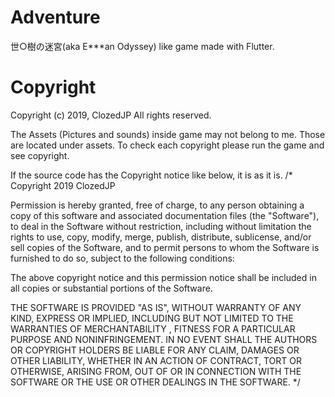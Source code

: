 # Adventure
世○樹の迷宮(aka E***an Odyssey) like game made with Flutter.

# Copyright
Copyright (c) 2019, ClozedJP All rights reserved.

The Assets (Pictures and sounds) inside game may not belong to me.
Those are located under assets.
To check each copyright please run the game and see copyright.

If the source code has the Copyright notice like below, it is as it is.
/*
  Copyright 2019 ClozedJP

  Permission is hereby granted, free of charge, to any person obtaining a copy of this software and associated documentation files (the "Software"),
  to deal in the Software without restriction, including without limitation the rights to use, copy,
  modify, merge, publish, distribute, sublicense, and/or sell copies of the Software,
  and to permit persons to whom the Software is furnished to do so,
  subject to the following conditions:
  
  The above copyright notice and this permission notice shall be included in all copies or substantial portions of the Software.

  THE SOFTWARE IS PROVIDED "AS IS", WITHOUT WARRANTY OF ANY KIND, EXPRESS OR IMPLIED,
  INCLUDING BUT NOT LIMITED TO THE WARRANTIES OF MERCHANTABILITY , FITNESS FOR A PARTICULAR PURPOSE AND NONINFRINGEMENT.
  IN NO EVENT SHALL THE AUTHORS OR COPYRIGHT HOLDERS BE LIABLE FOR ANY CLAIM, DAMAGES OR OTHER LIABILITY, WHETHER IN AN ACTION OF CONTRACT,
  TORT OR OTHERWISE, ARISING FROM, OUT OF OR IN CONNECTION WITH THE SOFTWARE OR THE USE OR OTHER DEALINGS IN THE SOFTWARE.
*/

